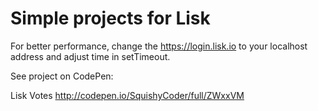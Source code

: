 # Simple projects for Lisk

For better performance, change the https://login.lisk.io to your localhost address and adjust time in setTimeout.

See project on CodePen:

Lisk Votes
http://codepen.io/SquishyCoder/full/ZWxxVM
